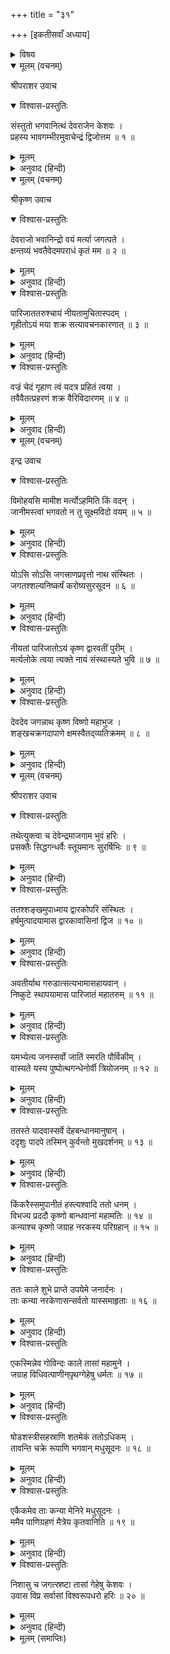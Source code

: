+++
title = "३१"

+++
[इकतीसवाँ अध्याय]



<details><summary>विषय</summary>

भगवान् का द्वारकापुरीमें लौटना और सोलह हजार एक सौ कन्याओंसे विवाह करना
</details>


<details open><summary>मूलम् (वचनम्)</summary>

श्रीपराशर उवाच
</details>

<details open><summary>विश्वास-प्रस्तुतिः</summary>

संस्तुतो भगवानित्थं देवराजेन केशवः ।  
प्रहस्य भावगम्भीरमुवाचेन्द्रं द्विजोत्तम ॥ १ ॥
</details>

<details><summary>मूलम्</summary>

संस्तुतो भगवानित्थं देवराजेन केशवः ।  
प्रहस्य भावगम्भीरमुवाचेन्द्रं द्विजोत्तम ॥ १ ॥
</details>

<details><summary>अनुवाद (हिन्दी)</summary>

श्रीपराशरजी बोले—हे द्विजोत्तम! इन्द्रने जब इस प्रकार स्तुति की तो भगवान् कृष्णचन्द्र गम्भीर- भावसे हँसते हुए इस प्रकार बोले— ॥ १ ॥
</details>

<details open><summary>मूलम् (वचनम्)</summary>

श्रीकृष्ण उवाच
</details>

<details open><summary>विश्वास-प्रस्तुतिः</summary>

देवराजो भवानिन्द्रो वयं मर्त्या जगत्पते ।  
क्षन्तव्यं भवतैवेदमपराधं कृतं मम ॥ २ ॥
</details>

<details><summary>मूलम्</summary>

देवराजो भवानिन्द्रो वयं मर्त्या जगत्पते ।  
क्षन्तव्यं भवतैवेदमपराधं कृतं मम ॥ २ ॥
</details>

<details><summary>अनुवाद (हिन्दी)</summary>

श्रीकृष्णजी बोले—हे जगत्पते! आप देवराज इन्द्र हैं और हम मरणधर्मा मनुष्य हैं । हमने आपका जो अपराध किया है उसे आप क्षमा करें ॥ २ ॥
</details>

<details open><summary>विश्वास-प्रस्तुतिः</summary>

पारिजाततरुश्चायं नीयतामुचितास्पदम् ।  
गृहीतोऽयं मया शक्र सत्यावचनकारणात् ॥ ३ ॥
</details>

<details><summary>मूलम्</summary>

पारिजाततरुश्चायं नीयतामुचितास्पदम् ।  
गृहीतोऽयं मया शक्र सत्यावचनकारणात् ॥ ३ ॥
</details>

<details><summary>अनुवाद (हिन्दी)</summary>

मैंने जो यह पारिजातवृक्ष लिया था इसे इसके योग्य स्थान (नन्दनवन)-को ले जाइये । हे शक्र! मैंने तो इसे सत्यभामाके कहनेसे ही ले लिया था ॥ ३ ॥
</details>

<details open><summary>विश्वास-प्रस्तुतिः</summary>

वज्रं चेदं गृहाण त्वं यदत्र प्रहितं त्वया ।  
तवैवैतत्प्रहरणं शक्र वैरिविदारणम् ॥ ४ ॥
</details>

<details><summary>मूलम्</summary>

वज्रं चेदं गृहाण त्वं यदत्र प्रहितं त्वया ।  
तवैवैतत्प्रहरणं शक्र वैरिविदारणम् ॥ ४ ॥
</details>

<details><summary>अनुवाद (हिन्दी)</summary>

और आपने जो वज्र फेंका था उसे भी ले लीजिये; क्योंकि हे शक्र! यह शत्रुओंको नष्ट करनेवाला शस्त्र आपहीका है ॥ ४ ॥
</details>

<details open><summary>मूलम् (वचनम्)</summary>

इन्द्र उवाच
</details>

<details open><summary>विश्वास-प्रस्तुतिः</summary>

विमोहयसि मामीश मर्त्योऽहमिति किं वदन् ।  
जानीमस्त्वां भगवतो न तु सूक्ष्मविदो वयम् ॥ ५ ॥
</details>

<details><summary>मूलम्</summary>

विमोहयसि मामीश मर्त्योऽहमिति किं वदन् ।  
जानीमस्त्वां भगवतो न तु सूक्ष्मविदो वयम् ॥ ५ ॥
</details>

<details><summary>अनुवाद (हिन्दी)</summary>

इन्द्र बोले—हे ईश! ‘मैं मनुष्य हूँ’ ऐसा कहकर मुझे क्यों मोहित करते हैं? हे भगवन्! मैं तो आपके इस सगुणस्वरूपको ही जानता हूँ, हम आपके सूक्ष्म-स्वरूपको जाननेवाले नहीं हैं ॥ ५ ॥
</details>

<details open><summary>विश्वास-प्रस्तुतिः</summary>

योऽसि सोऽसि जगत्त्राणप्रवृत्तो नाथ संस्थितः ।  
जगतश्शल्यनिष्कर्षं करोष्यसुरसूदन ॥ ६ ॥
</details>

<details><summary>मूलम्</summary>

योऽसि सोऽसि जगत्त्राणप्रवृत्तो नाथ संस्थितः ।  
जगतश्शल्यनिष्कर्षं करोष्यसुरसूदन ॥ ६ ॥
</details>

<details><summary>अनुवाद (हिन्दी)</summary>

हे नाथ! आप जो हैं वही हैं, [हम तो इतना ही जानते हैं कि] हे दैत्यदलन! आप लोकरक्षामें तत्पर हैं और इस संसारके काँटोंको निकाल रहे हैं ॥ ६ ॥
</details>

<details open><summary>विश्वास-प्रस्तुतिः</summary>

नीयतां पारिजातोऽयं कृष्ण द्वारवतीं पुरीम् ।  
मर्त्यलोके त्वया त्यक्ते नायं संस्थास्यते भुवि ॥ ७ ॥
</details>

<details><summary>मूलम्</summary>

नीयतां पारिजातोऽयं कृष्ण द्वारवतीं पुरीम् ।  
मर्त्यलोके त्वया त्यक्ते नायं संस्थास्यते भुवि ॥ ७ ॥
</details>

<details><summary>अनुवाद (हिन्दी)</summary>

हे कृष्ण! इस पारिजात-वृक्षको आप द्वारकापुरी ले जाइये, जिस समय आप मर्त्यलोक छोड़ देंगे, उस समय वह भूर्लोकमें नहीं रहेगा ॥ ७ ॥
</details>

<details open><summary>विश्वास-प्रस्तुतिः</summary>

देवदेव जगन्नाथ कृष्ण विष्णो महाभुज ।  
शङ्खचक्रगदापाणे क्षमस्वैतद्‍व्यतिक्रमम् ॥ ८ ॥
</details>

<details><summary>मूलम्</summary>

देवदेव जगन्नाथ कृष्ण विष्णो महाभुज ।  
शङ्खचक्रगदापाणे क्षमस्वैतद्‍व्यतिक्रमम् ॥ ८ ॥
</details>

<details><summary>अनुवाद (हिन्दी)</summary>

हे देवदेव! हे जगन्नाथ! हे कृष्ण! हे विष्णो! हे महाबाहो! हे शंखचक्रगदापाणे! मेरी इस धृष्टताको क्षमा कीजिये ॥ ८ ॥
</details>

<details open><summary>मूलम् (वचनम्)</summary>

श्रीपराशर उवाच
</details>

<details open><summary>विश्वास-प्रस्तुतिः</summary>

तथेत्युक्त्वा च देवेन्द्रमाजगाम भुवं हरिः ।  
प्रसक्तैः सिद्धगन्धर्वैः स्तूयमानः सुरर्षिभिः ॥ ९ ॥
</details>

<details><summary>मूलम्</summary>

तथेत्युक्त्वा च देवेन्द्रमाजगाम भुवं हरिः ।  
प्रसक्तैः सिद्धगन्धर्वैः स्तूयमानः सुरर्षिभिः ॥ ९ ॥
</details>

<details><summary>अनुवाद (हिन्दी)</summary>

श्रीपराशरजी बोले—तदनन्तर श्रीहरि देवराजसे ‘तुम्हारी जैसी इच्छा है वैसा ही सही’ ऐसा कहकर सिद्ध, गन्धर्व और देवर्षिगणसे स्तुत हो भूर्लोकमें चले आये ॥ ९ ॥
</details>

<details open><summary>विश्वास-प्रस्तुतिः</summary>

ततश्शङ्खमुपाध्माय द्वारकोपरि संस्थितः ।  
हर्षमुत्पादयामास द्वारकावासिनां द्विज ॥ १० ॥
</details>

<details><summary>मूलम्</summary>

ततश्शङ्खमुपाध्माय द्वारकोपरि संस्थितः ।  
हर्षमुत्पादयामास द्वारकावासिनां द्विज ॥ १० ॥
</details>

<details><summary>अनुवाद (हिन्दी)</summary>

हे द्विज! द्वारकापुरीके ऊपर पहुँचकर श्रीकृष्णचन्द्रने [अपने आनेकी सूचना देते हुए] शंख बजाकर द्वारकावासियोंको आनन्दित किया ॥ १० ॥
</details>

<details open><summary>विश्वास-प्रस्तुतिः</summary>

अवतीर्याथ गरुडात्सत्यभामासहायवान् ।  
निष्कुटे स्थापयामास पारिजातं महातरुम् ॥ ११ ॥
</details>

<details><summary>मूलम्</summary>

अवतीर्याथ गरुडात्सत्यभामासहायवान् ।  
निष्कुटे स्थापयामास पारिजातं महातरुम् ॥ ११ ॥
</details>

<details><summary>अनुवाद (हिन्दी)</summary>

तदनन्तर सत्यभामाके सहित गरुडसे उतरकर उस पारिजात-महावृक्षको [सत्यभामाके] गृहोद्यानमें लगा दिया ॥ ११ ॥
</details>

<details open><summary>विश्वास-प्रस्तुतिः</summary>

यमभ्येत्य जनस्सर्वो जातिं स्मरति पौर्विकीम् ।  
वास्यते यस्य पुष्पोत्थगन्धेनोर्वी त्रियोजनम् ॥ १२ ॥
</details>

<details><summary>मूलम्</summary>

यमभ्येत्य जनस्सर्वो जातिं स्मरति पौर्विकीम् ।  
वास्यते यस्य पुष्पोत्थगन्धेनोर्वी त्रियोजनम् ॥ १२ ॥
</details>

<details><summary>अनुवाद (हिन्दी)</summary>

जिसके पास आकर सब मनुष्योंको अपने पूर्वजन्मका स्मरण हो आता है और जिसके पुष्पोंसे निकली हुई गन्धसे तीन योजनतक पृथिवी सुगन्धित रहती है ॥ १२ ॥
</details>

<details open><summary>विश्वास-प्रस्तुतिः</summary>

ततस्ते यादवास्सर्वे देहबन्धानमानुषान् ।  
ददृशुः पादपे तस्मिन् कुर्वन्तो मुखदर्शनम् ॥ १३ ॥
</details>

<details><summary>मूलम्</summary>

ततस्ते यादवास्सर्वे देहबन्धानमानुषान् ।  
ददृशुः पादपे तस्मिन् कुर्वन्तो मुखदर्शनम् ॥ १३ ॥
</details>

<details><summary>अनुवाद (हिन्दी)</summary>

यादवोंने उस वृक्षके पास जाकर अपना मुख देखा तो उन्हें अपना शरीर अमानुष दिखलायी दिया ॥ १३ ॥
</details>

<details open><summary>विश्वास-प्रस्तुतिः</summary>

किंकरैस्समुपानीतं हस्त्यश्वादि ततो धनम् ।  
विभज्य प्रददौ कृष्णो बान्धवानां महामतिः ॥ १४ ॥  
कन्याश्च कृष्णो जग्राह नरकस्य परिग्रहान् ॥ १५ ॥
</details>

<details><summary>मूलम्</summary>

किंकरैस्समुपानीतं हस्त्यश्वादि ततो धनम् ।  
विभज्य प्रददौ कृष्णो बान्धवानां महामतिः ॥ १४ ॥  
कन्याश्च कृष्णो जग्राह नरकस्य परिग्रहान् ॥ १५ ॥
</details>

<details><summary>अनुवाद (हिन्दी)</summary>

तदनन्तर महामति श्रीकृष्णचन्द्रने नरकासुरके सेवकोंद्वारा लाये हुए हाथी-घोड़े आदि धनको अपने बन्धु-बान्धवोंमें बाँट दिया और नरकासुरकी वरण की हुई कन्याओंको स्वयं ले लिया ॥ १४-१५ ॥
</details>

<details open><summary>विश्वास-प्रस्तुतिः</summary>

ततः काले शुभे प्राप्ते उपयेमे जनार्दनः ।  
ताः कन्या नरकेणासन्सर्वतो यास्समाहृताः ॥ १६ ॥
</details>

<details><summary>मूलम्</summary>

ततः काले शुभे प्राप्ते उपयेमे जनार्दनः ।  
ताः कन्या नरकेणासन्सर्वतो यास्समाहृताः ॥ १६ ॥
</details>

<details><summary>अनुवाद (हिन्दी)</summary>

शुभ समय प्राप्त होनेपर श्रीजनार्दनने उन समस्त कन्याओंके साथ, जिन्हें नरकासुर बलात् हर लाया था, विवाह किया ॥ १६ ॥
</details>

<details open><summary>विश्वास-प्रस्तुतिः</summary>

एकस्मिन्नेव गोविन्दः काले तासां महामुने ।  
जग्राह विधिवत्पाणीन‍्पृथग्गेहेषु धर्मतः ॥ १७ ॥
</details>

<details><summary>मूलम्</summary>

एकस्मिन्नेव गोविन्दः काले तासां महामुने ।  
जग्राह विधिवत्पाणीन‍्पृथग्गेहेषु धर्मतः ॥ १७ ॥
</details>

<details><summary>अनुवाद (हिन्दी)</summary>

हे महामुने! श्रीगोविन्दने एक ही समय पृथक्-पृथक् भवनोंमें उन सबके साथ विधिवत् धर्मपूर्वक पाणिग्रहण किया ॥ १७ ॥
</details>

<details open><summary>विश्वास-प्रस्तुतिः</summary>

षोडशस्त्रीसहस्राणि शतमेकं ततोऽधिकम् ।  
तावन्ति चक्रे रूपाणि भगवान् मधुसूदनः ॥ १८ ॥
</details>

<details><summary>मूलम्</summary>

षोडशस्त्रीसहस्राणि शतमेकं ततोऽधिकम् ।  
तावन्ति चक्रे रूपाणि भगवान् मधुसूदनः ॥ १८ ॥
</details>

<details><summary>अनुवाद (हिन्दी)</summary>

वे सोलह हजार एक सौ स्त्रियाँ थीं; उन सबके साथ पाणिग्रहण करते समय श्रीमधुसूदनने इतने ही रूप बना लिये ॥ १८ ॥
</details>

<details open><summary>विश्वास-प्रस्तुतिः</summary>

एकैकमेव ताः कन्या मेनिरे मधुसूदनः ।  
ममैव पाणिग्रहणं मैत्रेय कृतवानिति ॥ १९ ॥
</details>

<details><summary>मूलम्</summary>

एकैकमेव ताः कन्या मेनिरे मधुसूदनः ।  
ममैव पाणिग्रहणं मैत्रेय कृतवानिति ॥ १९ ॥
</details>

<details><summary>अनुवाद (हिन्दी)</summary>

हे मैत्रेय! परंतु उस समय प्रत्येक कन्या ‘भगवान् ने मेरा ही पाणिग्रहण किया है’ इस प्रकार उन्हें एक ही समझ रही थी ॥ १९ ॥
</details>

<details open><summary>विश्वास-प्रस्तुतिः</summary>

निशासु च जगत्स्रष्टा तासां गेहेषु केशवः ।  
उवास विप्र सर्वासां विश्वरूपधरो हरिः ॥ २० ॥
</details>

<details><summary>मूलम्</summary>

निशासु च जगत्स्रष्टा तासां गेहेषु केशवः ।  
उवास विप्र सर्वासां विश्वरूपधरो हरिः ॥ २० ॥
</details>

<details><summary>अनुवाद (हिन्दी)</summary>

हे विप्र! जगत्स्रष्टा विश्वरूपधारी श्रीहरि रात्रिके समय उन सभीके घरोंमें रहते थे ॥ २० ॥
</details>

<details><summary>मूलम् (समाप्तिः)</summary>

इति श्रीविष्णुपुराणे पञ्चमेंऽशे एकत्रिंशोऽध्यायः ॥ ३१ ॥
</details>
